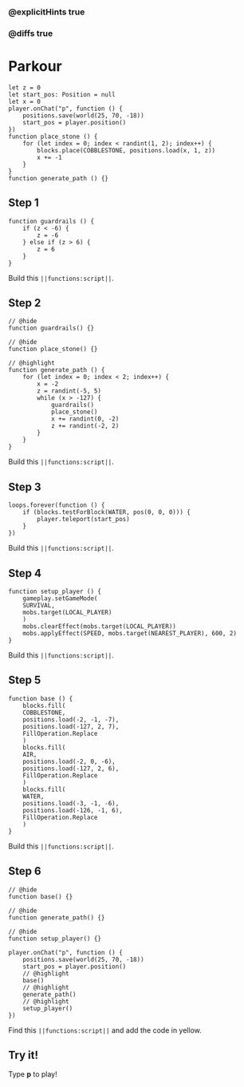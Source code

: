 ### @explicitHints true

### @diffs true

# Parkour



```template
let z = 0
let start_pos: Position = null
let x = 0
player.onChat("p", function () {
    positions.save(world(25, 70, -18))
    start_pos = player.position()
})
function place_stone () {
    for (let index = 0; index < randint(1, 2); index++) {
        blocks.place(COBBLESTONE, positions.load(x, 1, z))
        x += -1
    }
}
function generate_path () {}
```

## Step 1

```blocks
function guardrails () {
    if (z < -6) {
        z = -6
    } else if (z > 6) {
        z = 6
    }
}
```

Build this ``||functions:script||``.

## Step 2

```blocks
// @hide
function guardrails() {}

// @hide
function place_stone() {}

// @highlight
function generate_path () {
    for (let index = 0; index < 2; index++) {
        x = -2
        z = randint(-5, 5)
        while (x > -127) {
            guardrails()
            place_stone()
            x += randint(0, -2)
            z += randint(-2, 2)
        }
    }
}
```

Build this ``||functions:script||``.

## Step 3

```blocks
loops.forever(function () {
    if (blocks.testForBlock(WATER, pos(0, 0, 0))) {
        player.teleport(start_pos)
    }
})
```

Build this ``||functions:script||``.

## Step 4

```blocks
function setup_player () {
    gameplay.setGameMode(
    SURVIVAL,
    mobs.target(LOCAL_PLAYER)
    )
    mobs.clearEffect(mobs.target(LOCAL_PLAYER))
    mobs.applyEffect(SPEED, mobs.target(NEAREST_PLAYER), 600, 2)
}
```

Build this ``||functions:script||``.

## Step 5

```blocks
function base () {
    blocks.fill(
    COBBLESTONE,
    positions.load(-2, -1, -7),
    positions.load(-127, 2, 7),
    FillOperation.Replace
    )
    blocks.fill(
    AIR,
    positions.load(-2, 0, -6),
    positions.load(-127, 2, 6),
    FillOperation.Replace
    )
    blocks.fill(
    WATER,
    positions.load(-3, -1, -6),
    positions.load(-126, -1, 6),
    FillOperation.Replace
    )
}
```

Build this ``||functions:script||``.


## Step 6

```blocks
// @hide
function base() {}

// @hide
function generate_path() {}

// @hide
function setup_player() {}

player.onChat("p", function () {
    positions.save(world(25, 70, -18))
    start_pos = player.position()
    // @highlight
    base()
    // @highlight
    generate_path()
    // @highlight
    setup_player()
})
```

Find this ``||functions:script||`` and add the code in yellow.

## Try it!

Type **p** to play!
